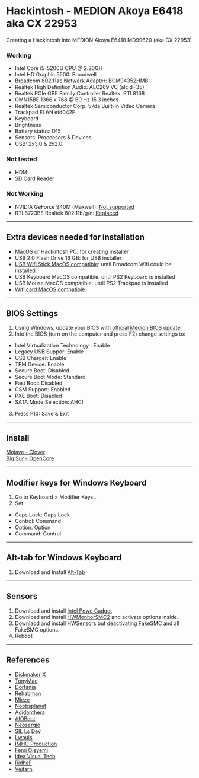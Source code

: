 # Hackintosh - MEDION Akoya E6418 aka CX 22953
Creating a Hackintosh into MEDION Akoya E6418 MD99620 (aka CX 22953)

### Working
- Intel Core i5-5200U CPU @ 2.20GH
- Intel HD Graphic 5500: Broadwell
- Broadcom 802.11ac Network Adapter: BCM94352HMB
- Realtek High Definition Audio: ALC269 VC (alcid=35)
- Realtek PCIe GBE Family Controller Realtek: RTL8168
- CMN15BE 1366 x 768 @ 60 Hz 15.3 inches
- Realtek Semiconductor Corp. 57da Built-In Video Camera
- Trackpad ELAN etd042F
- Keyboard
- Brightness
- Battery status: D15 
- Sensors:  Proccesors & Devices
- USB: 2x3.0 & 2x2.0

### Not tested
- HDMI
- SD Card Reader

### Not Working
- NVIDIA GeForce 940M (Maxwell): [Not supported](https://dortania.github.io/GPU-Buyers-Guide/modern-gpus/nvidia-gpu.html#native-nvidia-gpus)
- RTL8723BE Realtek 802.11b/g/n: [Replaced](https://dortania.github.io/Wireless-Buyers-Guide/unsupported.html#supported-chipsets)

---

## Extra devices needed for installation
* MacOS or Hackintosh PC: for creating installer
* USB 2.0 Flash Drive 16 GB: for USB installer
* [USB Wifi Stick MacOS compatible](https://dortania.github.io/Wireless-Buyers-Guide/types-of-wireless-card/usb.html): until Broadcom Wifi could be installed
* USB Keyboard MacOS compatible: until PS2 Keyboard is installed
* USB Mouse MacOS compatible: until PS2 Trackpad is installed
* [Wifi card MacOS compatible](https://dortania.github.io/Wireless-Buyers-Guide/unsupported.html#supported-chipsets)

---

## BIOS Settings
1. Using Windows, update your BIOS with [official Medion BIOS updater](http://www1.medion.de/downloads/index.pl?op=detail&id=15384&type=treiber&lang=uk)
2. Into the BIOS (turn on the computer and press F2) change settings to:
* Intel Virtualization Technology : Enable
* Legacy USB Suppor: Enable
* USB Charger: Enable
* TPM Device: Enable
* Secure Boot: Disabled
* Secure Boot Mode: Standard
* Fast Boot: Disabled
* CSM Support: Enabled
* PXE Boot: Disabled
* SATA Mode Selection: AHCI
3. Press F10: Save & Exit

---

## Install

[Mojave - Clover](mojave.md)<br>
[Big Sur - OpenCore](bigsur.md)

---

## Modifier keys for Windows Keyboard
1. Go to Keyboard > Modifier Keys...
2. Set
* Caps Lock: Caps Lock
* Control: Command
* Option: Option
* Command: Control

---

## Alt-tab for Windows Keyboard
1. Download and Install [Alt-Tab](https://alt-tab-macos.netlify.app)

---

## Sensors
1. Download and install [Intel Powe Gadget](https://software.intel.com/content/www/us/en/develop/articles/intel-power-gadget.html)
2. Download and install [HWMonitorSMC2](https://github.com/CloverHackyColor/HWMonitorSMC2/releases) and activate options inside.
3. Downlaod and install [HWSensors](https://sourceforge.net/projects/hwsensors/) but deactivating FakeSMC and all FakeSMC options.
4. Reboot

---

## References
* [Diskmaker X](https://diskmakerx.com/download/)
* [TonyMac](https://www.tonymacx86.com/resources/categories/tonymacx86-downloads.3/)
* [Dortania](https://dortania.github.io/)
* [Rehabman](https://github.com/RehabMan)
* [Mieze](https://github.com/Mieze/RTL8111_driver_for_OS_X)
* [Noobsplanet](https://noobsplanet.com)
* [Adidanthera](https://github.com/acidanthera)
* [AIOBoot](https://www.aioboot.com)
* [Neosergio](https://github.com/neosergio)
* [SIL Ls Dev](https://github.com/sillsdev)
* [Lwouis](https://github.com/lwouis)
* [IMHO Production](https://www.youtube.com/watch?v=jvuIpX2MUCk)
* [Femi Ojeyemi](https://youtu.be/ZC0NHWc8ibE)
* [Idea Visual Tech](https://youtu.be/iPX3oiBJZZc)
* [RidhaF](https://github.com/RidhaAF/Hackintosh-Asus-A455LB)
* [Vejtarn](https://github.com/Vejtarn/Hackintosh-Asus-X555LJ-Monterey)
